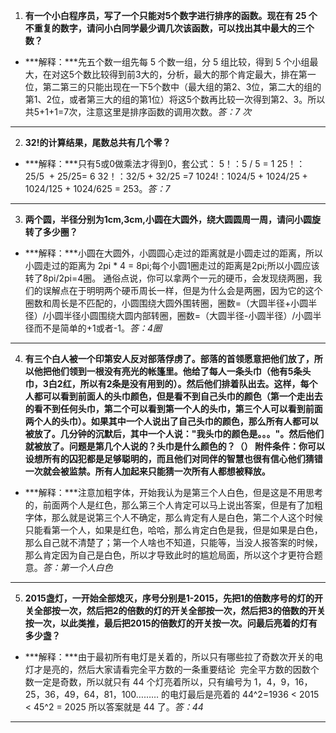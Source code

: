 1. **有一个小白程序员，写了一个只能对5个数字进行排序的函数。现在有 25 个不重复的数字，请问小白同学最少调几次该函数，可以找出其中最大的三个数？**
* ***解释：***先五个数一组先每 5 个数一组，分 5 组比较，得到 5 个小组最大，在对这5个数比较得到前3大的，分析，最大的那个肯定最大，排在第一位，第二第三的只能出现在一下5个数中（最大组的第2、3位，第二大的组的第1、2位，或者第三大的组的第1位）将这5个数再比较一次得到第2、3。所以共5+1+1=7次，注意这里是排序函数的调用次数。*答：7 次*
* * *

2. **32!的计算结果，尾数总共有几个零？**
* ***解释：***只有5或0做乘法才得到0，套公式：
5！：5 / 5 = 1
25！： 25/5  + 25/25= 6
32！：32/5 + 32/25 =7
1024!：1024/5 + 1024/25 + 1024/125 + 1024/625 = 253。*答：7*
* * *

3. **两个圆，半径分别为1cm,3cm,小圆在大圆外，绕大圆圆周一周，请问小圆旋转了多少圈？**
* ***解释：***小圆在大圆外，小圆圆心走过的距离就是小圆走过的距离，所以小圆走过的距离为 2pi * 4 = 8pi;每个小圆1圈走过的距离是2pi;所以小圆应该转了8pi/2pi=4圈。
通俗点说，你可以拿两个一元的硬币，会发现绕两圈，我们的误解点在于明明两个硬币周长一样，但是为什么会是两圈，因为它的这个圈数和周长是不匹配的，小圆围绕大圆外围转圈，圈数=（大圆半径+小圆半径）/小圆半径小圆围绕大圆内部转圈，圈数=（大圆半径-小圆半径）/小圆半径而不是简单的+1或者-1。*答：4圈*
* * *

4. **有三个白人被一个印第安人反对部落俘虏了。部落的首领愿意把他们放了，所以他把他们领到一根没有亮光的帐篷里。他给了每人一条头巾（他有5条头巾，3白2红，所以有2条是没有用到的）。然后他们排着队出去。这样，每个人都可以看到前面人的头巾颜色，但是看不到自己头巾的颜色（第一个走出去的看不到任何头巾，第二个可以看到第一个人的头巾，第三个人可以看到前面两个人的头巾）。如果其中一个人说出了自己头巾的颜色，那么所有人都可以被放了。**几分钟的沉默后**，其中一个人说："我头巾的颜色是。。。"。然后他们就被放了。问题是第几个人说的？头巾是什么颜色的？（）
附件条件：你可以设想所有的囚犯都是足够聪明的，而且他们对同伴的智慧也很有信心他们猜错一次就会被监禁。所有人加起来只能猜一次所有人都想被释放。**
* ***解释：***注意加粗字体，开始我认为是第三个人白色，但是这是不用思考的，前面两个人是红色，那么第三个人肯定可以马上说出答案，但是有了加粗字体，那么就是说第三个人不确定，那么肯定有人是白色，第二个人这个时候只能看第一个人，如果是红色，哈哈，那么肯定白色是我，但是如果是白色，那么自己就不清楚了；第一个人啥也不知道，只能等，当没人报答案的时候，那么肯定因为自己是白色，所以才导致此时的尴尬局面，所以这个才更符合题意。*答：第一个人白色*
* * *

5. **2015盏灯，一开始全部熄灭，序号分别是1-2015，先把1的倍数序号的灯的开关全部按一次，然后把2的倍数的灯的开关全部按一次，然后把3的倍数的开关按一次，以此类推，最后把2015的倍数灯的开关按一次。问最后亮着的灯有多少盏？**
* ***解释：***由于最初所有电灯是关着的，所以只有哪些拉了奇数次开关的电灯才是亮的，然后大家请看完全平方数的一条重要结论  完全平方数的因数个数一定是奇数，所以就只有 44 个灯亮着所以，只有编号为 1，4，9，16，25，36，49，64，81，100……… 的电灯最后是亮着的 44^2=1936 < 2015 < 45^2 = 2025 所以答案就是 44 了。*答：44*
* * *
